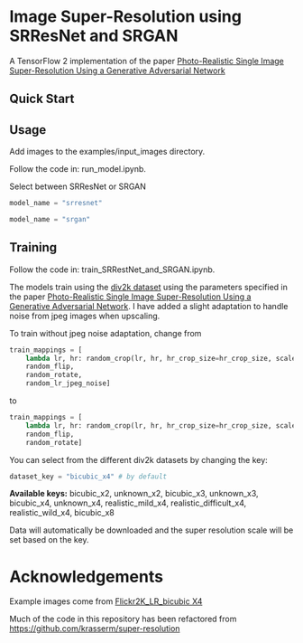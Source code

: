 # Image Super-Resolution using SRResNet and SRGAN

A TensorFlow 2 implementation of the paper [Photo-Realistic Single Image Super-Resolution Using a Generative Adversarial
Network](https://arxiv.org/pdf/1609.04802.pdf)

## Quick Start


## Usage

Add images to the examples/input_images directory.

Follow the code in: run_model.ipynb.

Select between SRResNet or SRGAN

```python
model_name = "srresnet"
```

```python
model_name = "srgan"
```

## Training

Follow the code in: train_SRRestNet_and_SRGAN.ipynb. 

The models train using the [div2k dataset](https://data.vision.ee.ethz.ch/cvl/DIV2K/) using the parameters specified in the paper [Photo-Realistic Single Image Super-Resolution Using a Generative Adversarial
Network](https://arxiv.org/pdf/1609.04802.pdf). I have added a slight adaptation to handle noise from jpeg images when upscaling.

To train without jpeg noise adaptation, change from

```python
train_mappings = [
    lambda lr, hr: random_crop(lr, hr, hr_crop_size=hr_crop_size, scale=dataset_parameters.scale), 
    random_flip, 
    random_rotate, 
    random_lr_jpeg_noise]
```

to

```python
train_mappings = [
    lambda lr, hr: random_crop(lr, hr, hr_crop_size=hr_crop_size, scale=dataset_parameters.scale), 
    random_flip, 
    random_rotate]
```

You can select from the different div2k datasets by changing the key:

```python
dataset_key = "bicubic_x4" # by default
```

**Available keys:** bicubic_x2, unknown_x2, bicubic_x3, unknown_x3, bicubic_x4, unknown_x4, realistic_mild_x4, realistic_difficult_x4, realistic_wild_x4, bicubic_x8

Data will automatically be downloaded and the super resolution scale will be set based on the key.


# Acknowledgements

Example images come from [Flickr2K_LR_bicubic X4](https://cv.snu.ac.kr/research/EDSR/Flickr2K.tar)

Much of the code in this repository has been refactored from 
https://github.com/krasserm/super-resolution